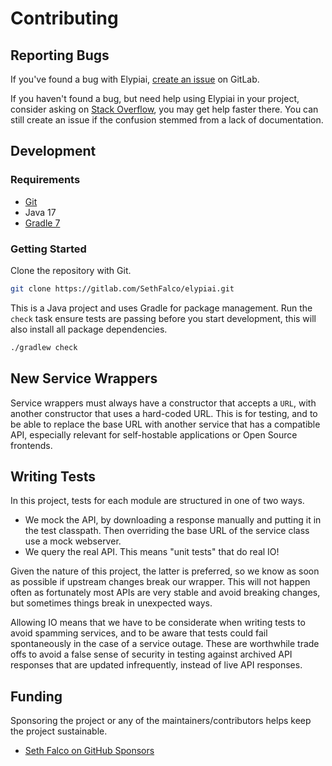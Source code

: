 # Contributing

## Reporting Bugs

If you've found a bug with Elypiai, [create an issue](https://gitlab.com/SethFalco/elypiai/-/issues) on GitLab.

If you haven't found a bug, but need help using Elypiai in your project, consider asking on [Stack Overflow](https://stackoverflow.com/questions), you may get help faster there. You can still create an issue if the confusion stemmed from a lack of documentation.

## Development

### Requirements

* [Git](https://git-scm.com)
* Java 17
* [Gradle 7](https://gradle.org)

### Getting Started

Clone the repository with Git.

```sh
git clone https://gitlab.com/SethFalco/elypiai.git
```

This is a Java project and uses Gradle for package management. Run the `check` task ensure tests are passing before you start development, this will also install all package dependencies.

```sh
./gradlew check
```

## New Service Wrappers

Service wrappers must always have a constructor that accepts a `URL`, with another constructor that uses a hard-coded URL. This is for testing, and to be able to replace the base URL with another service that has a compatible API, especially relevant for self-hostable applications or Open Source frontends.

## Writing Tests

In this project, tests for each module are structured in one of two ways.

* We mock the API, by downloading a response manually and putting it in the test classpath. Then overriding the base URL of the service class use a mock webserver.
* We query the real API. This means "unit tests" that do real IO!

Given the nature of this project, the latter is preferred, so we know as soon as possible if upstream changes break our wrapper. This will not happen often as fortunately most APIs are very stable and avoid breaking changes, but sometimes things break in unexpected ways.

Allowing IO means that we have to be considerate when writing tests to avoid spamming services, and to be aware that tests could fail spontaneously in the case of a service outage. These are worthwhile trade offs to avoid a false sense of security in testing against archived API responses that are updated infrequently, instead of live API responses.

## Funding

Sponsoring the project or any of the maintainers/contributors helps keep the project sustainable.

* [Seth Falco on GitHub Sponsors](https://github.com/SethFalco)
